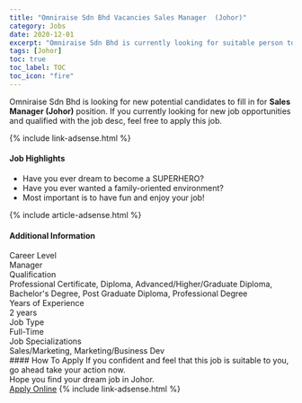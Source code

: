 ```yaml
---
title: "Omniraise Sdn Bhd Vacancies Sales Manager  (Johor)" 
category: Jobs 
date: 2020-12-01 
excerpt: "Omniraise Sdn Bhd is currently looking for suitable person to fill in the Sales Manager  (Johor) which positioned at Johor" 
tags: [Johor] 
toc: true 
toc_label: TOC 
toc_icon: "fire" 
--- 
```


<p>Omniraise Sdn Bhd is looking for new potential candidates to fill in for <b>Sales Manager  (Johor)</b> position. If you currently looking for new job opportunities and qualified with the job desc, feel free to apply this job.
</p>{% include link-adsense.html %} 
<div><div><div><h4>Job Highlights</h4></div></div><div><ul><li><div><div><div><div></div></div></div><div><span>Have you ever dream to become a SUPERHERO?</span></div></div></li><li><div><div><div><div></div></div></div><div><span>Have you ever wanted a family-oriented environment?</span></div></div></li><li><div><div><div><div></div></div></div><div><span>Most important is to have fun and enjoy your job!</span></div></div></li></ul></div></div> 
{% include article-adsense.html %} 
<div><div><div><h4>Additional Information</h4></div></div><div><div><div><div><div><div><div><div><span>Career Level</span></div></div><div><span>Manager</span></div></div></div></div><div><div><div><div><div><span>Qualification</span></div></div><div><span>Professional Certificate, Diploma, Advanced/Higher/Graduate Diploma, Bachelor's Degree, Post Graduate Diploma, Professional Degree</span></div></div></div></div><div><div><div><div><div><span>Years of Experience</span></div></div><div><span>2 years</span></div></div></div></div><div><div><div><div><div><span>Job Type</span></div></div><div><span>Full-Time</span></div></div></div></div><div><div><div><div><div><span>Job Specializations</span></div></div><div><span>Sales/Marketing, Marketing/Business Dev</span></div></div></div></div></div></div></div></div> 
#### How To Apply 
If you confident and feel that this job is suitable to you, go ahead take your action now. <br/> 
Hope you find your dream job in Johor. <br/> 
<a href="https://www.jobstreet.com.my/en/job/sales-manager-johor-4433819?jobId=jobstreet-my-job-4433819&sectionRank=19&token=0~b12fd373-161a-4a70-bbcd-1c470fe3dc10&fr=SRP%20View%20In%20New%20Ta" class="btn btn--info" target="_blank" rel="nofollow noopenner">Apply Online</a> 
{% include link-adsense.html %} 